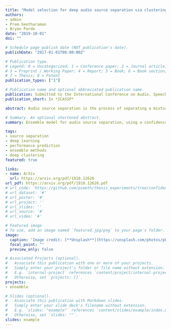 ```yaml
---
title: "Model selection for deep audio source separation via clustering analysis"
authors:
- admin
- Prem Seetharaman
- Bryan Pardo
date: "2019-10-01"
doi: ""

# Schedule page publish date (NOT publication's date).
publishDate: "2017-01-01T00:00:00Z"

# Publication type.
# Legend: 0 = Uncategorized; 1 = Conference paper; 2 = Journal article;
# 3 = Preprint / Working Paper; 4 = Report; 5 = Book; 6 = Book section;
# 7 = Thesis; 8 = Patent
publication_types: ["1"]

# Publication name and optional abbreviated publication name.
publication: Submitted to the International Conference on Audio, Speech, and Signal Processing (ICASSP)
publication_short: In *ICASSP*

abstract: Audio source separation is the process of separating a mixture (e.g. a pop band recording) into isolated sounds from individual sources (e.g. just the lead vocals). Deep learning models are the state-of-the-art in source separation, given that the mixture to be separated is similar to the mixtures the deep model was trained on. This requires the end user to know enough about each model's training to select the correct model for a given audio mixture. In this work, we automate selection of the appropriate model for an audio mixture. We present a confidence measure that does not require ground truth to estimate separation quality, given a deep model and audio mixture. We use this confidence measure to automatically select the model output with the best predicted separation quality. We compare our confidence-based ensemble approach to using individual models with no selection, to an oracle that always selects the best model and to a random model selector. Results show our confidence-based ensemble significantly outperforms the random ensemble over general mixtures and approaches oracle performance for music mixtures.

# Summary. An optional shortened abstract.
summary: Ensemble model for audio source separation, using a confidence measure to mediate among domain-specific models

tags:
- source separation
- deep learning
- performance prediction
- ensemble methods
- deep clustering
featured: true

links:
- name: ArXiv
  url: https://arxiv.org/pdf/1910.12626
url_pdf: https://arxiv.org/pdf/1910.12626.pdf
# url_code: 'https://github.com/pseeth/thesis_experiments/tree/confidence'
# url_dataset: '#'
# url_poster: '#'
# url_project: ''
# url_slides: ''
# url_source: '#'
# url_video: '#'

# Featured image
# To use, add an image named `featured.jpg/png` to your page's folder.
image:
  caption: 'Image credit: [**Unsplash**](https://unsplash.com/photos/pLCdAaMFLTE)'
  focal_point: ""
  preview_only: false

# Associated Projects (optional).
#   Associate this publication with one or more of your projects.
#   Simply enter your project's folder or file name without extension.
#   E.g. `internal-project` references `content/project/internal-project/index.md`.
#   Otherwise, set `projects: []`.
projects:
- ensemble

# Slides (optional).
#   Associate this publication with Markdown slides.
#   Simply enter your slide deck's filename without extension.
#   E.g. `slides: "example"` references `content/slides/example/index.md`.
#   Otherwise, set `slides: ""`.
slides: example
---
```


